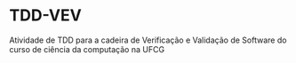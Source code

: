 # TDD-VEV
Atividade de TDD para a cadeira de Verificação e Validação de Software do curso de ciência da computação na UFCG

